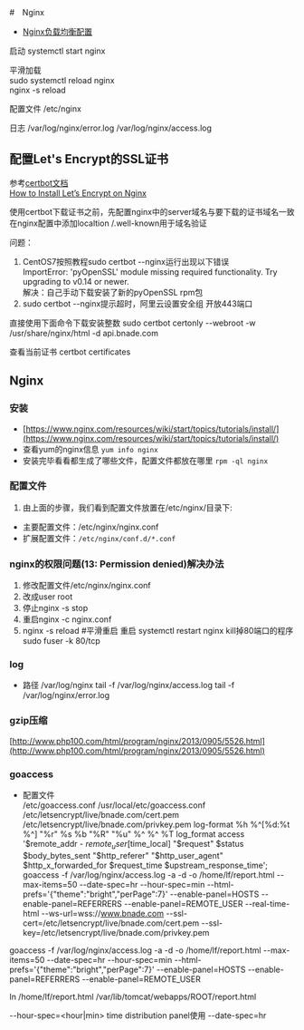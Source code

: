 #　Nginx

- [Nginx负载均衡配置](http://blog.csdn.net/xyang81/article/details/51702900)

启动 systemctl start nginx

平滑加载  
sudo systemctl reload nginx  
nginx -s reload

配置文件 /etc/nginx

日志
/var/log/nginx/error.log
/var/log/nginx/access.log

## 配置Let's Encrypt的SSL证书
参考[certbot文档](https://certbot.eff.org)  
[How to Install Let’s Encrypt on Nginx](https://www.upcloud.com/support/install-lets-encrypt-nginx/)

使用certbot下载证书之前，先配置nginx中的server域名与要下载的证书域名一致  
在nginx配置中添加localtion /.well-known用于域名验证

问题：  
1. CentOS7按照教程sudo certbot --nginx运行出现以下错误  
ImportError: 'pyOpenSSL' module missing required functionality. Try upgrading to v0.14 or newer.  
解决：自己手动下载安装了新的pyOpenSSL rpm包
2. sudo certbot --nginx提示超时，阿里云设置安全组 开放443端口

直接使用下面命令下载安装整数
sudo certbot certonly --webroot -w /usr/share/nginx/html -d api.bnade.com

查看当前证书 certbot certificates

## Nginx
### 安装
- [https://www.nginx.com/resources/wiki/start/topics/tutorials/install/](https://www.nginx.com/resources/wiki/start/topics/tutorials/install/)
- 查看yum的nginx信息
`yum info nginx`
- 安装完毕看看都生成了哪些文件，配置文件都放在哪里
`rpm -ql nginx`

### 配置文件
1. 由上面的步骤，我们看到配置文件放置在/etc/nginx/目录下:
- 主要配置文件：/etc/nginx/nginx.conf
- 扩展配置文件：`/etc/nginx/conf.d/*.conf`

### nginx的权限问题(13: Permission denied)解决办法
1. 修改配置文件/etc/nginx/nginx.conf
2. 改成user root
3. 停止nginx -s stop
4. 重启nginx -c  nginx.conf
5. nginx -s reload #平滑重启
重启 systemctl restart nginx
kill掉80端口的程序 sudo fuser -k 80/tcp

### log
- 路径
/var/log/nginx
tail -f /var/log/nginx/access.log
tail -f /var/log/nginx/error.log

### gzip压缩
[http://www.php100.com/html/program/nginx/2013/0905/5526.html](http://www.php100.com/html/program/nginx/2013/0905/5526.html)

### goaccess
- 配置文件  
/etc/goaccess.conf
/usr/local/etc/goaccess.conf
/etc/letsencrypt/live/bnade.com/cert.pem
/etc/letsencrypt/live/bnade.com/privkey.pem
log-format %h %^[%d:%t %^] "%r" %s %b "%R" "%u" %^ %^ %T
log_format access '$remote_addr - $remote_user [$time_local] "$request" $status $body_bytes_sent "$http_referer" "$http_user_agent" $http_x_forwarded_for $request_time $upstream_response_time';
goaccess -f /var/log/nginx/access.log -a -d -o /home/lf/report.html --max-items=50 --date-spec=hr --hour-spec=min --html-prefs='{"theme":"bright","perPage":7}' --enable-panel=HOSTS --enable-panel=REFERRERS --enable-panel=REMOTE_USER --real-time-html --ws-url=wss://www.bnade.com --ssl-cert=/etc/letsencrypt/live/bnade.com/cert.pem --ssl-key=/etc/letsencrypt/live/bnade.com/privkey.pem

goaccess -f /var/log/nginx/access.log -a -d -o /home/lf/report.html --max-items=50 --date-spec=hr --hour-spec=min --html-prefs='{"theme":"bright","perPage":7}' --enable-panel=HOSTS --enable-panel=REFERRERS --enable-panel=REMOTE_USER

ln /home/lf/report.html /var/lib/tomcat/webapps/ROOT/report.html



--hour-spec=<hour|min>
time distribution panel使用
--date-spec=hr
